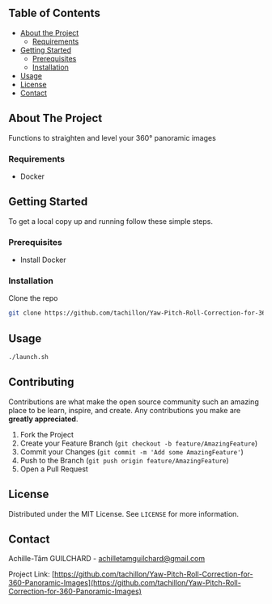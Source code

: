 <!-- TABLE OF CONTENTS -->
## Table of Contents

* [About the Project](#about-the-project)
  * [Requirements](#built-with)
* [Getting Started](#getting-started)
  * [Prerequisites](#prerequisites)
  * [Installation](#installation)
* [Usage](#usage)
* [License](#license)
* [Contact](#contact)

<!-- ABOUT THE PROJECT -->
## About The Project
Functions to straighten and level your 360° panoramic images

### Requirements
* Docker

<!-- GETTING STARTED -->
## Getting Started

To get a local copy up and running follow these simple steps.

### Prerequisites

* Install Docker

### Installation
 
Clone the repo
```sh
git clone https://github.com/tachillon/Yaw-Pitch-Roll-Correction-for-360-Panoramic-Images.git
```
<!-- USAGE EXAMPLES -->
## Usage
```sh
./launch.sh
```

<!-- CONTRIBUTING -->
## Contributing

Contributions are what make the open source community such an amazing place to be learn, inspire, and create. Any contributions you make are **greatly appreciated**.

1. Fork the Project
2. Create your Feature Branch (`git checkout -b feature/AmazingFeature`)
3. Commit your Changes (`git commit -m 'Add some AmazingFeature'`)
4. Push to the Branch (`git push origin feature/AmazingFeature`)
5. Open a Pull Request

<!-- LICENSE -->
## License

Distributed under the MIT License. See `LICENSE` for more information.

<!-- CONTACT -->
## Contact

Achille-Tâm GUILCHARD - achilletamguilchard@gmail.com

Project Link: [https://github.com/tachillon/Yaw-Pitch-Roll-Correction-for-360-Panoramic-Images](https://github.com/tachillon/Yaw-Pitch-Roll-Correction-for-360-Panoramic-Images)